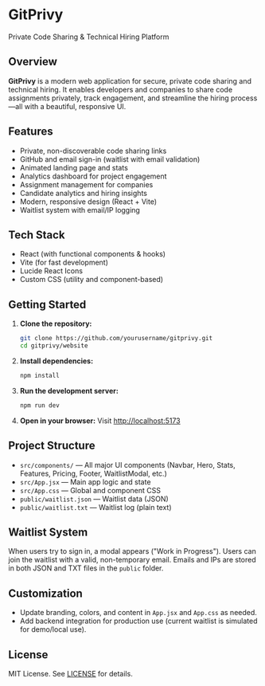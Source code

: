 # GitPrivy

Private Code Sharing & Technical Hiring Platform

## Overview

**GitPrivy** is a modern web application for secure, private code sharing and technical hiring. It enables developers and companies to share code assignments privately, track engagement, and streamline the hiring process—all with a beautiful, responsive UI.

## Features

- Private, non-discoverable code sharing links
- GitHub and email sign-in (waitlist with email validation)
- Animated landing page and stats
- Analytics dashboard for project engagement
- Assignment management for companies
- Candidate analytics and hiring insights
- Modern, responsive design (React + Vite)
- Waitlist system with email/IP logging

## Tech Stack

- React (with functional components & hooks)
- Vite (for fast development)
- Lucide React Icons
- Custom CSS (utility and component-based)

## Getting Started

1. **Clone the repository:**
   ```sh
   git clone https://github.com/yourusername/gitprivy.git
   cd gitprivy/website
   ```

2. **Install dependencies:**
   ```sh
   npm install
   ```

3. **Run the development server:**
   ```sh
   npm run dev
   ```

4. **Open in your browser:**
   Visit [http://localhost:5173](http://localhost:5173)

## Project Structure

- `src/components/` — All major UI components (Navbar, Hero, Stats, Features, Pricing, Footer, WaitlistModal, etc.)
- `src/App.jsx` — Main app logic and state
- `src/App.css` — Global and component CSS
- `public/waitlist.json` — Waitlist data (JSON)
- `public/waitlist.txt` — Waitlist log (plain text)

## Waitlist System

When users try to sign in, a modal appears ("Work in Progress"). Users can join the waitlist with a valid, non-temporary email. Emails and IPs are stored in both JSON and TXT files in the `public` folder.

## Customization

- Update branding, colors, and content in `App.jsx` and `App.css` as needed.
- Add backend integration for production use (current waitlist is simulated for demo/local use).

## License

MIT License. See [LICENSE](LICENSE) for details.
